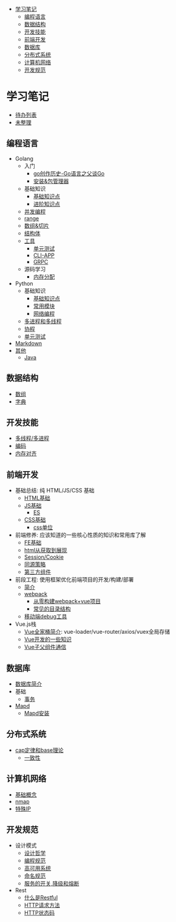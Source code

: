- [学习笔记](#%E5%AD%A6%E4%B9%A0%E7%AC%94%E8%AE%B0)
  - [编程语言](#%E7%BC%96%E7%A8%8B%E8%AF%AD%E8%A8%80)
  - [数据结构](#%E6%95%B0%E6%8D%AE%E7%BB%93%E6%9E%84)
  - [开发技能](#%E5%BC%80%E5%8F%91%E6%8A%80%E8%83%BD)
  - [前端开发](#%E5%89%8D%E7%AB%AF%E5%BC%80%E5%8F%91)
  - [数据库](#%E6%95%B0%E6%8D%AE%E5%BA%93)
  - [分布式系统](#%E5%88%86%E5%B8%83%E5%BC%8F%E7%B3%BB%E7%BB%9F)
  - [计算机网络](#%E8%AE%A1%E7%AE%97%E6%9C%BA%E7%BD%91%E7%BB%9C)
  - [开发规范](#%E5%BC%80%E5%8F%91%E8%A7%84%E8%8C%83)

# 学习笔记

- [待办列表](/todo.md)
- [未整理](/no_organizer.md)

## 编程语言
- Golang
    - 入门
        - [go创作历史-Go语言之父谈Go](/language/golang/start/why_go.md)
        - [安装&包管理器](/language/golang/start/start.md)
    - 基础知识
        - [基础知识点](/language/golang/base.md)
        - [进阶知识点](/language/golang/advanced.md)
    - [并发编程](/language/golang/concurrent.md)
    - [range](/language/golang/range.md)
    - [数组&切片](/language/golang/array_slice.md)
    - [结构体](/language/golang/struct.md)
    - [工具](/language/golang/tools)
        - [单元测试](/language/golang/tools/utilTest.md)
        - [CLI-APP](/language/golang/tools/cobra.md)
        - [GRPC](/language/golang/tools/grpc.md)
    - 源码学习
        - [内存分配](/language/golang/source/memory_allocation.md)
- Python
    - 基础知识
        - [基础知识点](/language/python/sec1_basis.md)
        - [常用模块](/language/python/sec2_module.md)
        - [网络编程](/language/python/sec3_network.md)
    - [多进程和多线程](/language/python/thread_process.md)
    - [协程](/language/python/coroutines.md)
    - [单元测试](/language/python/sec4_unitTest.md)
- [Markdown](/language/markdown/markdown.md)
- [其他](/language/markdown/markdown.md)
    - [Java](/language/java/)
## 数据结构
- [数组](/dataStructure/Array.md)
- [字典](/dataStructure/Map.md)
## 开发技能
- [多线程/多进程](/skill/thread_process.md)
- [编码](/skill/encode/Encode_0.md)
- [内存对齐](/skill/Memory-Alignment.md)
## 前端开发
- 基础总结: 纯 HTML/JS/CSS 基础
    - [HTML基础](/front_end/html/html.md)
    - [JS基础](/front_end/js/js.md)
        - [ES](/front_end/js/es.md)
    - [CSS基础](/front_end/css/css.md)
        - [css单位](/front_end/css/css_unit.md)
- 前端修养: 应该知道的一些核心性质的知识和常用库了解
    - [FE基础](/front_end/fe/fe.md)
    - [html从获取到展现](/front_end/fe/html_render_flow.md)
    - [Session/Cookie](/front_end/fe/Session-Cookie.md)
    - [同源策略](/front_end/fe/cors.md)
    - [第三方组件](/front_end/fe/ref.md)
- 前段工程: 使用框架优化前端项目的开发/构建/部署
    - [简介](/front_end/fe/dev&build&deploy.md)
    - [webpack](/front_end/fe/webpack.md)
        - [从零构建webpack+vue项目](/front_end/fe/crete-project.md)
        - [常见的目录结构](/front_end/fe/directory_structure.md)
    - [移动端debug工具](/front_end/fe/debug.md)
- Vue.js栈
    - [Vue全家桶简介](/front_end/vue/vue.md): vue-loader/vue-router/axios/vuex全局存储
    - [Vue开发的一些知识](/front_end/vue/skill.md)
    - [Vue子父组件通信](/front_end/vue/passing_data.md)
## 数据库
- [数据库简介](/database/readme.md)
- 基础
    - [事务](/database/transaction.md)
- [Mapd](/database/mapd/Mapd.md)
    - [Mapd安装](/database/mapd/InstallMapd.md)
## 分布式系统
- [cap定律和base理论](/distributed_system/cap_base.md)
    - [一致性](/distributed_system/consistency.md)
## 计算机网络
- [基础概念](/network/sumary.md)
- [nmap](/network/nmap.md)
- [特殊IP](/network/special_ip.md)
## 开发规范
- 设计模式
    - [设计哲学](/standard/design_pattern/design_philosophy.md)
    - [编程规范](/standard/design_pattern/coding_guidelines.md)
    - [高可用系统](/standard/design_pattern/ha_system.md)
    - [命名规范](/standard/design_pattern/variable-name.md)
    - [服务的开关,降级和熔断](/standard/design_pattern/demotion.md)
- Rest
    - [什么是Restful](/standard/rest/restful.md)
    - [HTTP请求方法](/standard/rest/HTTP_request_methods.md)
    - [HTTP状态码](/standard/rest/HTTP_status_code.md)
